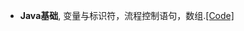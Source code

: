 
- <strong>Java基础</strong>, 变量与标识符，流程控制语句，数组.[[Code]](https://github.com/irisTechdom/iris-studyspace)
